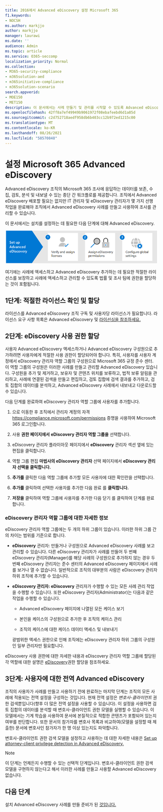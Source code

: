 ```yaml
---
title: 2016에서 Advanced eDiscovery 설정 Microsoft 365
f1.keywords:
- NOCSH
ms.author: markjjo
author: markjjo
manager: laurawi
ms.date: ''
audience: Admin
ms.topic: article
ms.service: O365-seccomp
localization_priority: Normal
ms.collection:
- M365-security-compliance
- m365solution-aed
- m365initiative-compliance
- m365solution-scenario
search.appverid:
- MOE150
- MET150
description: 이 문서에서는 사례 만들기 및 관리를 시작할 수 있도록 Advanced eDiscovery 방법을 설명합니다. 또한 필수 Microsoft 구독 및 라이선싱에 대해 설명합니다. 몇 가지 빠른 단계를 완료하면 Advanced eDiscovery 사용할 수 있습니다.
ms.openlocfilehash: 42ff8a7ef49949b9061972f08ebafeebd6d1a85d
ms.sourcegitcommit: c2d752718aedf958db6b403cc12b972ed1215c00
ms.translationtype: MT
ms.contentlocale: ko-KR
ms.lasthandoff: 08/26/2021
ms.locfileid: "58570848"
---
```

# <a name="set-up-microsoft-365-advanced-ediscovery"></a>설정 Microsoft 365 Advanced eDiscovery

Advanced eDiscovery 조직의 Microsoft 365 조사에 응답하는 데이터를 보존, 수집, 검토, 분석 및 내보낼 수 있는 종단 간 워크플로를 제공합니다. 조직에서 Advanced eDiscovery 배포할 필요는 없지만 IT 관리자 및 eDiscovery 관리자가 몇 가지 선행 작업을 완료해야 조직에서 Advanced eDiscovery 사례를 만들고 사용하여 조사를 관리할 수 있습니다.

이 문서에서는 설치를 설정하는 데 필요한 다음 단계에 대해 Advanced eDiscovery.

![설치 단계를 Advanced eDiscovery.](../media/set-up-advanced-ediscovery.png)

여기에는 사례에 액세스하고 Advanced eDiscovery 추가하는 데 필요한 적절한 라이선스를 보장하고 사례에 액세스하고 관리할 수 있도록 법률 및 조사 팀에 권한을 할당하는 것이 포함됩니다.

## <a name="step-1-verify-and-assign-appropriate-licenses"></a>1단계: 적절한 라이선스 확인 및 할당

라이선스를 Advanced eDiscovery 조직 구독 및 사용자당 라이선스가 필요합니다. 라이선스 요구 사항 목록은 Advanced eDiscovery 및 [라이선싱을 참조하세요.](overview-ediscovery-20.md#subscriptions-and-licensing)

## <a name="step-2-assign-ediscovery-permissions"></a>2단계: eDiscovery 사용 권한 할당

사용자 Advanced eDiscovery 액세스하거나 Advanced eDiscovery 구성원으로 추가하려면 사용자에게 적절한 사용 권한이 할당되어야 합니다. 특히, 사용자를 사용자 계정에서 eDiscovery 관리자 역할 그룹의 구성원으로 Microsoft 365 규정 준수 센터. 이 역할 그룹의 구성원은 이러한 사례를 만들고 관리할 Advanced eDiscovery 있습니다. 구성원을 추가 및 제거하고, 보유자 및 콘텐츠 위치를 보류하고, 법적 보류 알림을 관리하고, 사례에 연결된 검색을 만들고 편집하고, 검토 집합에 검색 결과를 추가하고, 검토 집합의 데이터를 분석하고, Advanced eDiscovery 사례에서 내보내고 다운로드할 수 있습니다.

다음 단계를 완료하여 eDiscovery 관리자 역할 그룹에 사용자를 추가합니다.

1. 으로 이동한 후 조직에서 관리자 계정의 자격 <https://compliance.microsoft.com/permissions> 증명을 사용하여 Microsoft 365 로그인합니다.

2. 사용 **권한 페이지에서** **eDiscovery 관리자 역할 그룹을** 선택합니다.

3. eDiscovery 관리자 플라이아웃 페이지에서  **eDiscovery** 관리자 섹션 옆에 있는 편집을 클릭합니다.

4. 역할 그룹 편집 **마법사의 eDiscovery 관리자** 선택 페이지에서 **eDiscovery 관리자 선택을 클릭합니다.**

5. **추가를** 클릭한 다음 역할 그룹에 추가할 모든 사용자에 대한 확인란을 선택합니다.

6. **추가를** 클릭하여 선택한 사용자를 추가한 다음 완료 를 **클릭합니다.**

7. **저장을** 클릭하여 역할 그룹에 사용자를 추가한  다음 닫기 를 클릭하여 단계를 완료합니다.

### <a name="more-information-about-the-ediscovery-manager-role-group"></a>eDiscovery 관리자 역할 그룹에 대한 자세한 정보

eDiscovery 관리자 역할 그룹에는 두 개의 하위 그룹이 있습니다. 이러한 하위 그룹 간의 차이는 범위를 기준으로 합니다.

- **eDiscovery** 관리자: 만들거나 구성원으로 Advanced eDiscovery 사례를 보고 관리할 수 있습니다. 다른 eDiscovery 관리자가 사례를 만들어 두 번째 eDiscovery 관리자(Manager)를 해당 사례의 구성원으로 추가하지 않는 경우 두 번째 eDiscovery 관리자는 준수 센터의 Advanced eDiscovery 페이지에서 사례를 보거나 열 수 없습니다. 일반적으로 조직의 대부분의 사람은 eDiscovery 관리자 하위 조직에 추가할 수 있습니다.

- **eDiscovery 관리자: eDiscovery** 관리자가 수행할 수 있는 모든 사례 관리 작업을 수행할 수 있습니다. 또한 eDiscovery 관리자(Administrator)는 다음과 같은 작업을 수행할 수 있습니다.

  - Advanced eDiscovery 페이지에 나열된 모든 케이스 보기
  
  - 본인을 케이스의 구성원으로 추가한 후 조직의 케이스 관리

  - 조직의 케이스에 대한 케이스 데이터 액세스 및 내보내기

  광범위한 액세스 권한으로 인해 조직에는 eDiscovery 관리자 하위 그룹의 구성원인 일부 관리자만 필요합니다.

eDiscovery 사용 권한에 대한 자세한 내용과 eDiscovery 관리자 역할 그룹에 할당된 각 역할에 대한 설명은 [eDiscovery](assign-ediscovery-permissions.md)권한 할당을 참조하세요.

## <a name="step-3-configure-global-settings-for-advanced-ediscovery"></a>3단계: 사용자에 대한 전역 Advanced eDiscovery

조직의 사용자가 사례를 만들고 사용하기 전에 완료하는 마지막 단계는 조직의 모든 사례에 적용되는 전역 설정을 구성하는 것입니다. 현재 전역 설정은 *변호사-클라이언트* 권한 검색뿐입니다(향후 더 많은 전역 설정을 사용할 수 있습니다). 이 설정을 사용하면 검토 집합의 데이터를 분석할 때 변호사-클라이언트 권한 모델을 실행할 수 있습니다. 이 모델에서는 기계 학습을 사용하여 문서에 본질적으로 적합한 콘텐츠가 포함되어 있는지 여부를 판단합니다. 또한 문서의 참가자를 변호사 목록과 비교하여(모델을 설정할 때 제출한) 문서에 변호사인 참가자가 한 명 이상 있는지도 파악합니다.

변호사-클라이언트 권한 검색 모델을 설정하고 사용하는 데 대한 자세한 내용은 [Set up attorney-client privilege detection in Advanced eDiscovery.](attorney-privilege-detection.md)

> [!NOTE]
> 이 단계는 언제든지 수행할 수 있는 선택적 단계입니다. 변호사-클라이언트 권한 검색 모델을 구현하지 않는다고 해서 이러한 사례를 만들고 사용할 Advanced eDiscovery 없습니다.

## <a name="next-steps"></a>다음 단계

설치 Advanced eDiscovery 사례를 만들 준비가 된 [것입니다.](create-and-manage-advanced-ediscoveryv2-case.md)